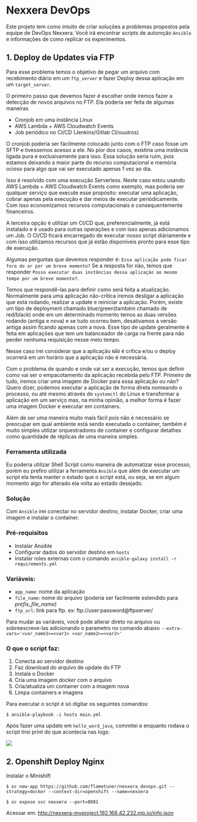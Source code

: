 # Nexxera DevOps

Este projeto tem como intuito de criar soluções a problemas propostos pela equipe de DevOps Nexxera. Você irá encontrar scripts de automção `Ansible` e informações de como replicar os experimentos. 

## 1. Deploy de Updates via FTP

Para esse problema temos o objetivo de pegar um arquivo com recebimento diário em um `ftp_server` e fazer Deploy dessa aplicação em um `target_server`.

O primeiro passo que devemos fazer é escolher onde iremos fazer a detecção de novos arquivos no FTP. Ela poderia ser feita de algumas maneiras

- Cronjob em uma instância Linux
- AWS Lambda + AWS Cloudwatch Events
- Job periódico no CI/CD (Jenkins/Gitlab CI/ouutros)

O cronjob poderia ser fácilmente colocado junto com o FTP caso fosse um SFTP e tivessemos acesso a ele. No pior dos casos, existiria uma instância ligada pura e exclusivamente para isso. Essa solução seria ruim, pois estamos deixando a maior parte do recurso computacional e memória ocioso para algo que vai ser executado apenas 1 vez ao dia.

Isso é resolvido com uma execução Serverless. Neste caso estou usando AWS Lambda + AWS Cloudwatch Events como exemplo, mas poderia ser qualquer serviço que execute esse propósito: executar uma aplicação, cobrar apenas pela execução e dar meios de executar periódicamente. Com isso economizamos recursos computacionais e consequentemente financeiros.

A terceira opção é utilizar um CI/CD que, preferencialmente, já está instalado e é usado para outras operações e com isso apenas adicionamos um Job. O CI/CD ficará encarregado de executar nosso script diáriamente e com isso utilizamos recursos que já estão disponíveis pronto para esse tipo de execução.

Algumas perguntas que devemos responder é: `Essa aplicação pode ficar fora do ar por um breve momento?` Se a resposta for não, temos que responder `Posso executar duas instâncias dessa aplicação ao mesmo tempo por um breve momento?`.

Temos que respondê-las para definir como será feita a atualização. Normalmente para uma aplicação não-crítica iremos desligar a aplicação que está rodando, realizar a update e reiniciar a aplicação. Porém, existe um tipo de deployment chamado blue/green(também chamado de red/black) onde em um determinado momento temos as duas versões rodando (antiga e nova) e se tudo ocorreu bem, desativamos a versão antiga assim ficando apenas com a nova. Esse tipo de update geralmente é feita em aplicações que tem um balanceador de carga na frente para não perder nenhuma requisição nesse meio tempo.

Nesse caso irei considerar que a aplicação `NÃO` é crítica e/ou o deploy ocorrerá em um horário que a aplicação não é necessária.

Com o problema de quando e onde vai ser a execução, temos que definir como vai ser o empacotamento da aplicação recebida pelo FTP. Primeiro de tudo, iremos criar uma imagem de Docker para essa aplicação ou não? Quero dizer, podemos executar a aplicação de forma direta nomeando o processo, ou até mesmo através do `systemctl` do Linux e transformar a aplicação em um serviço mas, na minha opinião, a melhor forma é fazer uma imagem Docker e executar em containers.

Além de ser uma maneira muito mais fácil pois não é necessário se preocupar em qual ambiente está sendo executado o container, também é muito simples utilizar orquestradores de container e configurar detalhes como quantidade de réplicas de uma maneira simples.

### Ferramenta utilizada

Eu poderia utilizar Shell Script como maneira de automatizar esse processo, porém eu prefiro utilizar a ferramenta `Ansible` que além de executar um script ela tenta manter o estado que o script está, ou seja, se em algum momento algo for alterado ela volta ao estado desejado. 

### Solução

Com `Ansible` irei conectar no servidor destino, instalar Docker, criar uma imagem e instalar o container.

### Pré-requisitos

- Instalar Ansible
- Configurar dados do servidor destino em `hosts`
- Instalar roles externas com o comando ```ansible-galaxy install -r requirements.yml```
### Variáveis:

- `app_name`: nome da aplicação
- `file_name`: nome do arquivo (poderia ser facilmente estendido para *prefix_file_name*)
- `ftp_url`: link para ftp. ex: ftp://user:password@ftpserver/

Para mudar as variáveis, você pode alterar direto no arquivo ou sobreescreve-las adicionando o parametro no comando abaixo `--extra-vars='<var_name1>=<var1> <var_name2>=<var2>'`

### O que o script faz:

1. Conecta ao servidor destino
2. Faz download do arquivo de update do FTP
3. Instala o Docker
4. Cria uma imagem docker com o arquivo
5. Cria/atualiza um container com a imagem nova
6. Limpa containers e imagens

Para executar o script é só digitar os seguintes comandos:
```
$ ansible-playbook -i hosts main.yml
```

Após fazer uma update em `hello_word_java`, commitei e enquanto rodava o script tirei print do que acontecia nas logs:

![](https://i.imgur.com/WTJuAun.png)

## 2. Openshift Deploy Nginx

Instalar o Minishift

```
$ oc new-app https://github.com/flametuner/nexxera_devops.git --strategy=docker --context-dir=openshift --name=nexxera
```

```
$ oc expose svc nexxera --port=8081
```

Acessar em: http://nexxera-myproject.192.168.42.232.nip.io/info.json
